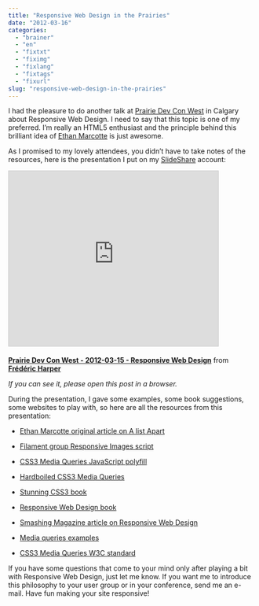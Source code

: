 ```yaml
---
title: "Responsive Web Design in the Prairies"
date: "2012-03-16"
categories: 
  - "brainer"
  - "en"
  - "fixtxt"
  - "fiximg"
  - "fixlang"
  - "fixtags"
  - "fixurl"
slug: "responsive-web-design-in-the-prairies"
---
```


I had the pleasure to do another talk at [Prairie Dev Con West](https://www.prairiedevcon.com/) in Calgary about Responsive Web Design. I need to say that this topic is one of my preferred. I’m really an HTML5 enthusiast and the principle behind this brilliant idea of [Ethan Marcotte](https://unstoppablerobotninja.com/) is just awesome.

As I promised to my lovely attendees, you didn’t have to take notes of the resources, here is the presentation I put on my [SlideShare](https://www.slideshare.net/fredericharper) account:

<iframe src="https://www.slideshare.net/slideshow/embed_code/key/KzQYkMpj5qzpaW" width="427" height="356" frameborder="0" marginwidth="0" marginheight="0" scrolling="no" style="border:1px solid #CCC;border-width:1px;margin-bottom:5px;max-width:100%" allowfullscreen></iframe>

**[Prairie Dev Con West - 2012-03-15 - Responsive Web Design](https://www.slideshare.net/fredericharper/prairie-dev-con-west-20120315-responsive-web-design "Prairie Dev Con West - 2012-03-15 - Responsive Web Design")** from **[Frédéric Harper](https://www.slideshare.net/fredericharper)**

_If you can see it, please open this post in a browser._

During the presentation, I gave some examples, some book suggestions, some websites to play with, so here are all the resources from this presentation:

- [Ethan Marcotte original article on A list Apart](https://www.alistapart.com/articles/responsive-web-design/)
    
- [Filament group Responsive Images script](https://filamentgroup.com/examples/responsive-images/)
    
- [CSS3 Media Queries JavaScript polyfill](https://code.google.com/p/css3-mediaqueries-js/)
    
- [Hardboiled CSS3 Media Queries](https://stuffandnonsense.co.uk/blog/about/hardboiled_css3_media_queries)
    
- [Stunning CSS3 book](https://www.stunningcss3.com/index.php)
    
- [Responsive Web Design book](https://www.abookapart.com/products/responsive-web-design)
    
- [Smashing Magazine article on Responsive Web Design](https://www.smashingmagazine.com/2011/07/22/responsive-web-design-techniques-tools-and-design-strategies/)
    
- [Media queries examples](https://mediaqueri.es/)
    
- [CSS3 Media Queries W3C standard](https://www.w3.org/TR/css3-mediaqueries/)
    

If you have some questions that come to your mind only after playing a bit with Responsive Web Design, just let me know. If you want me to introduce this philosophy to your user group or in your conference, send me an e-mail. Have fun making your site responsive!
